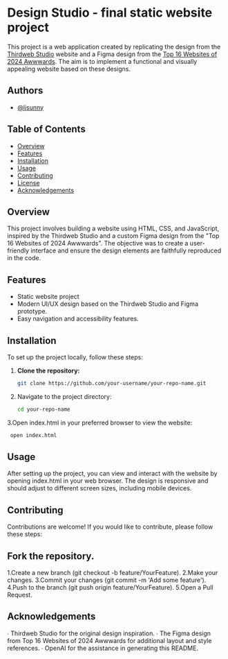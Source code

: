 # Design Studio - final static website project

This project is a web application created by replicating the design from the [Thirdweb Studio](https://thirdweb.studio/index.html) website and a Figma design from the [Top 16 Websites of 2024 Awwwards](https://www.figma.com/community/file/1186347039232004456/top-16-websites-of-2024-awwwards). The aim is to implement a functional and visually appealing website based on these designs.

## Authors
- [@ljsunny](https://github.com/ljsunny)
  
## Table of Contents

- [Overview](#overview)
- [Features](#features)
- [Installation](#installation)
- [Usage](#usage)
- [Contributing](#contributing)
- [License](#license)
- [Acknowledgements](#acknowledgements)

## Overview

This project involves building a website using HTML, CSS, and JavaScript, inspired by the Thirdweb Studio and a custom Figma design from the "Top 16 Websites of 2024 Awwwards". The objective was to create a user-friendly interface and ensure the design elements are faithfully reproduced in the code.

## Features
- Static website project
- Modern UI/UX design based on the Thirdweb Studio and Figma prototype.
- Easy navigation and accessibility features.

## Installation

To set up the project locally, follow these steps:

1. **Clone the repository:**

   ```sh
   git clone https://github.com/your-username/your-repo-name.git
2. Navigate to the project directory:
   ```sh
   cd your-repo-name
3.Open index.html in your preferred browser to view the website:
  ```sh
   open index.html
   ```
## Usage
After setting up the project, you can view and interact with the website by opening index.html in your web browser. The design is responsive and should adjust to different screen sizes, including mobile devices.

## Contributing
Contributions are welcome! If you would like to contribute, please follow these steps:

## Fork the repository.
1.Create a new branch (git checkout -b feature/YourFeature).
2.Make your changes.
3.Commit your changes (git commit -m 'Add some feature').
4.Push to the branch (git push origin feature/YourFeature).
5.Open a Pull Request.

## Acknowledgements
∙ Thirdweb Studio for the original design inspiration.
∙ The Figma design from Top 16 Websites of 2024 Awwwards for additional layout and style references.
∙ OpenAI for the assistance in generating this README.
